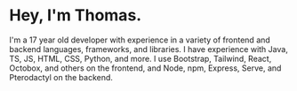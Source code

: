 # Hey, I'm Thomas.
I'm a 17 year old developer with experience in a variety of frontend and backend languages, frameworks, and libraries. I have experience with Java, TS, JS, HTML, CSS, Python, and more. I use Bootstrap, Tailwind, React, Octobox, and others on the frontend, and Node, npm, Express, Serve, and Pterodactyl on the backend.
